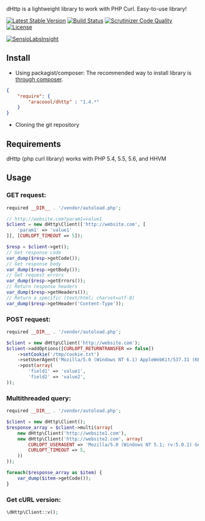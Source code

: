 dHttp is a lightweight library to work with PHP Curl.
Easy-to-use library!

[![Latest Stable Version](https://poser.pugx.org/aracoool/dhttp/v/stable.svg)](https://packagist.org/packages/aracoool/dhttp) [![Build Status](https://travis-ci.org/ARACOOOL/dHttp.png?branch=master)](https://travis-ci.org/ARACOOOL/dHttp) [![Scrutinizer Code Quality](https://scrutinizer-ci.com/g/ARACOOOL/dHttp/badges/quality-score.png?b=master)](https://scrutinizer-ci.com/g/ARACOOOL/dHttp/?branch=master) [![License](https://poser.pugx.org/aracoool/dhttp/license.svg)](https://packagist.org/packages/aracoool/dhttp)

[![SensioLabsInsight](https://insight.sensiolabs.com/projects/576d6279-1a3b-48db-945c-41e2723fe15a/big.png)](https://insight.sensiolabs.com/projects/576d6279-1a3b-48db-945c-41e2723fe15a)

## Install

* Using packagist/composer:
The recommended way to install library is [through composer](http://getcomposer.org).

```JSON
{
    "require": {
        "aracoool/dhttp" : "1.4.*"
    }
}
```

* Cloning the git repository

## Requirements
dHttp (php curl library) works with PHP 5.4, 5.5, 5.6, and HHVM

## Usage

### GET request:

```php
required __DIR__ . '/vendor/autoload.php';

// http://website.com?param1=value1
$client = new dHttp\Client(['http://website.com', [
    'param1' => 'value1'
]], [CURLOPT_TIMEOUT => 5]);

$resp = $client->get();
// Get response code
var_dump($resp->getCode());
// Get response body
var_dump($resp->getBody());
// Get request errors
var_dump($resp->getErrors());
// Return response headers
var_dump($resp->getHeaders());
// Return a specific (text/html; charset=utf-8)
var_dump($resp->getHeader('Content-Type'));
```

### POST request:

```php
required __DIR__ . '/vendor/autoload.php';

$client = new dHttp\Client('http://website.com');
$client->addOptions([CURLOPT_RETURNTRANSFER => false])
	->setCookie('/tmp/cookie.txt')
	->setUserAgent('Mozilla/5.0 (Windows NT 6.1) AppleWebKit/537.31 (KHTML, like Gecko) Chrome/26.0.1410.64 Safari/537.31')
	->post(array(
		'field1' => 'value1',
		'field2' => 'value2',
));
```

### Multithreaded query:

```php
required __DIR__ . '/vendor/autoload.php';

$client = new dHttp\Client();
$response_array = $client->multi(array(
	new dHttp\Client('http://website1.com'),
	new dHttp\Client('http://website2.com', array(
		CURLOPT_USERAGENT => 'Mozilla/5.0 (Windows NT 5.1; rv:5.0.1) Gecko/20100101 Firefox/5.0.1',
		CURLOPT_TIMEOUT => 5,
	))
));

foreach($response_array as $item) {
	var_dump($item->getCode());
}
```

### Get cURL version:

```php
\dHttp\Client::v();
```
